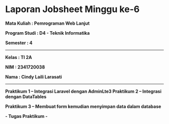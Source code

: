 # Laporan Jobsheet Minggu ke-6 
<b>Mata Kuliah : Pemrograman Web Lanjut</b></p>
<b>Program Studi : D4 - Teknik Informatika</b></p>
<b>Semester : 4</b>
<hr>
<b>Kelas : TI 2A</b></p>
<b>NIM : 2341720038</b></p>
<b>Nama : Cindy Laili Larasati</b>
<hr>

<b>Praktikum 1 – Integrasi Laravel dengan AdminLte3<b>
<b>Praktikum 2 – Integrasi dengan DataTables</b></p>
<b>Praktikum 3 – Membuat form kemudian menyimpan data dalam database</b></p>
<b>- Tugas Praktikum -</b></p>